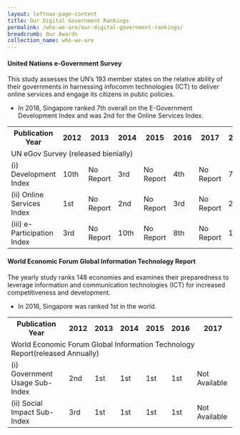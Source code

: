 ```yaml
---
layout: leftnav-page-content
title: Our Digital Government Rankings
permalink: /who-we-are/our-digital-government-rankings/
breadcrumb: Our Awards
collection_name: who-we-are
---
```




#### **United Nations e-Government Survey**

This study assesses the UN’s 193 member states on the relative ability of their governments in harnessing infocomm technologies (ICT) to deliver online services and engage its citizens in public policies.

* In 2018, Singapore ranked 7th overall on the E-Government Development Index and was 2nd for the Online Services Index.

<table>
  <tr>
    <th><span style="font-weight:bold">Publication Year</span></th>
    <th>2012</th>
    <th>2013</th>
    <th>2014</th>
    <th>2015</th>
    <th>2016</th>
    <th>2017</th>
    <th>2018</th>
    
  </tr>
  <tr>
    <td colspan="7">UN eGov Survey (released bienially)</td>
  </tr>
  <tr>
    <td>(i) Development Index</td>
    <td>10th</td>
    <td>No Report</td>
    <td>3rd</td>
    <td>No Report</td>
    <td>4th</td>
    <td>No Report</td>
    <td>7th</td>

  </tr>
  
  <tr>
    <td>(ii) Online Services Index</td>
    <td>1st</td>
    <td>No Report</td>
    <td>2nd</td>
    <td>No Report</td>
    <td>3rd</td>
    <td>No Report</td>
    <td>2nd</td>
  </tr>
  
  <tr>
    <td>(iii) e-Participation Index</td>
    <td>3rd</td>
    <td>No Report</td>
    <td>10th</td>
    <td>No Report</td>
    <td>8th</td>
    <td>No Report</td>
    <td>14th</td>

  </tr>
  
  
</table>


#### **World Economic Forum Global Information Technology Report**

The yearly study ranks 148 economies and examines their preparedness to leverage information and communication technologies (ICT) for increased competitiveness and development.

* In 2016, Singapore was ranked 1st in the world.
<table>
  <tr>
    <th><span style="font-weight:bold">Publication Year</span></th>
    <th>2012</th>
    <th>2013</th>
    <th>2014</th>
    <th>2015</th>
    <th>2016</th>
    <th>2017</th>
  </tr>
  <tr>
    <td colspan="7">World Economic Forum Global Information Technology Report(released Annually)</td>
  </tr>
  <tr>
    <td>(i) Government Usage Sub-Index</td>
    <td>2nd</td>
    <td>1st</td>
    <td>1st</td>
    <td>1st</td>
    <td>1st</td>
    <td>Not Available</td>
  </tr>
  <tr>
    <td>(ii) Social Impact Sub-Index</td>
    <td>3rd</td>
    <td>1st</td>
    <td>1st</td>
    <td>1st</td>
    <td>1st</td>
    <td>Not Available</td>
  </tr>
</table>
